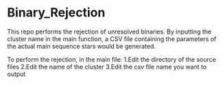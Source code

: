 # Binary_Rejection
This repo performs the rejection of unresolved binaries.
By inputting the cluster name in the main function, a CSV file containing the parameters of the actual main sequence stars would be generated.

To perform the rejection, in the main file:
1.Edit the directory of the source files
2.Edit the name of the cluster
3.Edit the csv file name you want to output
